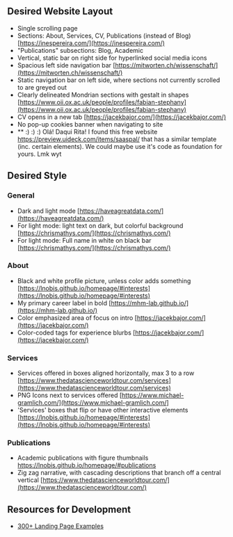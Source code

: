 ## Desired Website Layout
- Single scrolling page
- Sections: About, Services, CV, Publications (instead of Blog)[https://inespereira.com/](https://inespereira.com/)
- "Publications" subsections: Blog, Academic
- Vertical, static bar on right side for hyperlinked social media icons
- Spacious left side navigation bar  [https://mitworten.ch/wissenschaft/](https://mitworten.ch/wissenschaft/)  
- Static navigation bar on left side, where sections not currently scrolled to are greyed out
- Clearly delineated Mondrian sections with gestalt in shapes  [https://www.oii.ox.ac.uk/people/profiles/fabian-stephany](https://www.oii.ox.ac.uk/people/profiles/fabian-stephany)  
- CV opens in a new tab  [https://jacekbajor.com/](https://jacekbajor.com/)  
- No pop-up cookies banner when navigating to site
- ** :) :) :) Olá! Daqui Rita! I found this free website https://preview.uideck.com/items/saaspal/ that has a similar template (inc. certain elements). We could maybe use it's code as foundation for yours. Lmk wyt

## Desired Style
### General
- Dark and light mode  [https://haveagreatdata.com/](https://haveagreatdata.com/)  
- For light mode: light text on dark, but colorful background  [https://chrismathys.com/](https://chrismathys.com/)  
- For light mode: Full name in white on black bar   [https://chrismathys.com/](https://chrismathys.com/)
### About
- Black and white profile picture, unless color adds something 
[https://lnobis.github.io/homepage/#interests](https://lnobis.github.io/homepage/#interests)  
- My primary career label in bold [https://mhm-lab.github.io/](https://mhm-lab.github.io/)  
- Color emphasized area of focus on intro  [https://jacekbajor.com/](https://jacekbajor.com/)  
- Color-coded tags for experience blurbs [https://jacekbajor.com/](https://jacekbajor.com/)  
### Services
- Services offered in boxes aligned horizontally, max 3 to a row [https://www.thedatascienceworldtour.com/services](https://www.thedatascienceworldtour.com/services) 
- PNG Icons next to services offered  [https://www.michael-gramlich.com/](https://www.michael-gramlich.com/]
- 'Services' boxes that flip or have other interactive elements  
[https://lnobis.github.io/homepage/#interests](https://lnobis.github.io/homepage/#interests)  
### Publications
- Academic publications with figure thumbnails https://lnobis.github.io/homepage/#publications
- Zig zag narrative, with cascading descriptions that branch off a central vertical 
[https://www.thedatascienceworldtour.com/](https://www.thedatascienceworldtour.com/)  


## Resources for Development
- [300+ Landing Page Examples](https://www.btw.so/marketing/landing-page-examples)